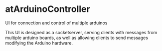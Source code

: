 # atArduinoController
UI for connection and control of multiple arduinos

This UI is designed as a socketserver, serving clients with messages 
from multiple arduino boards, as well as allowing clients to send messages
modifying the Arduino hardware.
